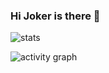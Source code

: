 ### Hi Joker is there 👋

![stats](https://github-readme-stats.vercel.app/api?username=qytayh&show_icons=true&theme=radical)

![activity graph](https://activity-graph.herokuapp.com/graph?username=qytayh&theme=dracula)

<!--
**qytayh/qytayh** is a ✨ _special_ ✨ repository because its `README.md` (this file) appears on your GitHub profile.

Here are some ideas to get you started:

- 🔭 I’m currently working on ...
- 🌱 I’m currently learning ...
- 👯 I’m looking to collaborate on ...
- 🤔 I’m looking for help with ...
- 💬 Ask me about ...
- 📫 How to reach me: ...
- 😄 Pronouns: ...
- ⚡ Fun fact: ...
-->
